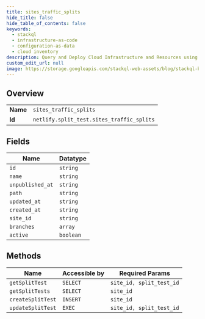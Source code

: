 ```yaml
---
title: sites_traffic_splits
hide_title: false
hide_table_of_contents: false
keywords:
  - stackql
  - infrastructure-as-code
  - configuration-as-data
  - cloud inventory
description: Query and Deploy Cloud Infrastructure and Resources using SQL
custom_edit_url: null
image: https://storage.googleapis.com/stackql-web-assets/blog/stackql-blog-post-featured-image.png
---
```

  
    

## Overview
<table><tbody>
<tr><td><b>Name</b></td><td><code>sites_traffic_splits</code></td></tr>
<tr><td><b>Id</b></td><td><code>netlify.split_test.sites_traffic_splits</code></td></tr>
</tbody></table>

## Fields
| Name | Datatype |
| ---- | -------- |
| `id` | `string` |
| `name` | `string` |
| `unpublished_at` | `string` |
| `path` | `string` |
| `updated_at` | `string` |
| `created_at` | `string` |
| `site_id` | `string` |
| `branches` | `array` |
| `active` | `boolean` |
## Methods
| Name | Accessible by | Required Params |
| ---- | ------------- | --------------- |
| `getSplitTest` | `SELECT` | `site_id, split_test_id` |
| `getSplitTests` | `SELECT` | `site_id` |
| `createSplitTest` | `INSERT` | `site_id` |
| `updateSplitTest` | `EXEC` | `site_id, split_test_id` |
